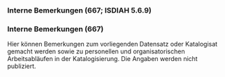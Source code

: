 ### Interne Bemerkungen (667; ISDIAH 5.6.9)

### Interne Bemerkungen (667)
Hier können Bemerkungen zum vorliegenden Datensatz oder Katalogisat gemacht werden sowie zu personellen und organisatorischen Arbeitsabläufen in der Katalogisierung. Die Angaben werden nicht publiziert.
